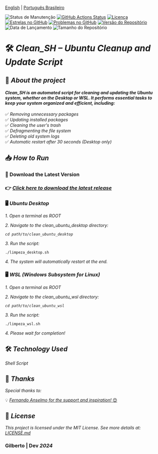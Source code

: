 
[English](https://github.com/Gilberto-Mascena/clean_sh/blob/main/README.md) | [Português Brasileiro](https://github.com/Gilberto-Mascena/clean_sh/blob/main/README-pt_br.md)

![Status de Manutenção](https://img.shields.io/badge/Maintained-Yes-brightgreen?style=for-the-badge)
[![GitHub Actions Status](https://img.shields.io/github/actions/workflow/status/Gilberto-Mascena/clean_sh/build.yml?style=for-the-badge)](https://github.com/Gilberto-Mascena/clean_sh/actions)
[![Licença](https://img.shields.io/github/license/Gilberto-Mascena/clean_sh?style=for-the-badge)](https://github.com/Gilberto-Mascena/clean_sh/blob/main/LICENSE.md)
[![Estrelas no GitHub](https://img.shields.io/github/stars/Gilberto-Mascena/clean_sh?style=for-the-badge)](https://github.com/Gilberto-Mascena/clean_sh/stargazers)
[![Problemas no GitHub](https://img.shields.io/github/issues/Gilberto-Mascena/clean_sh?style=for-the-badge)](https://github.com/Gilberto-Mascena/clean_sh/issues)
[![Versão do Repositório](https://img.shields.io/github/v/release/Gilberto-Mascena/clean_sh?include_prereleases&style=for-the-badge)](https://github.com/Gilberto-Mascena/clean_sh/releases)
![Data de Lançamento](https://img.shields.io/github/release-date/Gilberto-Mascena/clean_sh?style=for-the-badge)
![Tamanho do Repositório](https://img.shields.io/github/repo-size/Gilberto-Mascena/clean_sh?style=for-the-badge)

# 🛠️ *Clean_SH – Ubuntu Cleanup and Update Script*

## 🚀 *About the project*
#### _Clean_SH is an automated script for cleaning and updating the Ubuntu system, whether on the Desktop or WSL. It performs essential tasks to keep your system organized and efficient, including:_

✅ _Removing unnecessary packages_\
✅ _Updating installed packages_\
✅ _Cleaning the user's trash_\
✅ _Defragmenting the file system_\
✅ _Deleting old system logs_\
✅ _Automatic restart after 30 seconds (Desktop only)_
## 📥 *How to Run*

### 🔽 Download the Latest Version

### 👉 _***[Click here to download the latest release](https://github.com/Gilberto-Mascena/clean_sh/releases)***_

### 🖥️ _Ubuntu Desktop_

_1. Open a terminal as ROOT_

_2. Navigate to the clean_ubuntu_desktop directory:_

_```cd path/to/clean_ubuntu_desktop```_

_3. Run the script:_

```
./limpeza_desktop.sh
```
_4. The system will automatically restart at the end._

### 🖥️ _WSL (Windows Subsystem for Linux)_

_1. Open a terminal as ROOT_

_2. Navigate to the clean_ubuntu_wsl directory:_

_```cd path/to/clean_ubuntu_wsl```_

_3. Run the script:_

```
./limpeza_wsl.sh
```

_4. Please wait for completion!_

## 🛠️ _Technology Used_

_Shell Script_

## 🎉 _Thanks_

_Special thanks to:_

💡 [_Fernando Anselmo for the support and inspiration!_ 😊](https://www.youtube.com/watch?v=YumXVt3sMfY)

## 📜 *License*

*This project is licensed under the MIT License. See more details at:* [_LICENSE.md_](./LICENSE.md)

### Gilberto | Dev _2024_